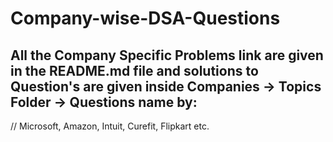 # Company-wise-DSA-Questions

## All the Company Specific Problems link are given in the README.md file and solutions to Question's are given inside Companies -> Topics Folder -> Questions name by:
// Microsoft, Amazon, Intuit, Curefit, Flipkart etc.


